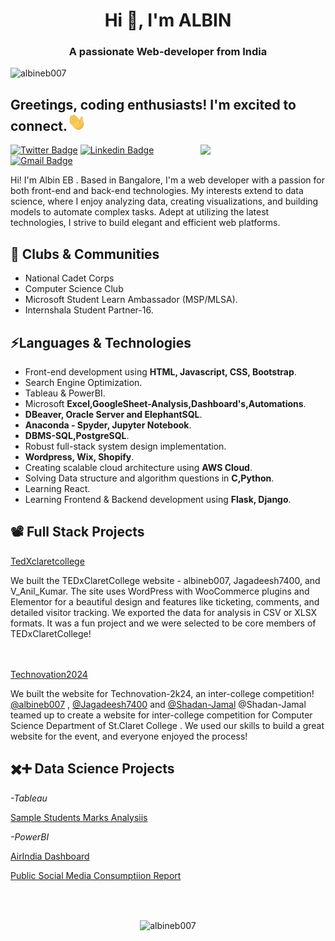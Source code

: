 <h1 align="center">Hi 👋, I'm ALBIN</h1>
<h3 align="center">A passionate Web-developer from India</h3>

<p align="left"> <img src="https://komarev.com/ghpvc/?username=albineb007&label=Profile%20views&color=0e75b6&style=flat" alt="albineb007" /> </p>


<h2> Greetings, coding enthusiasts! I'm excited to connect.<img src="https://raw.githubusercontent.com/ABSphreak/ABSphreak/master/gifs/Hi.gif" width="30px"></h2>

<img align='right' src='https://user-images.githubusercontent.com/5713670/87202985-820dcb80-c2b6-11ea-9f56-7ec461c497c3.gif' width='200"'>

[![Twitter Badge](https://img.shields.io/badge/-albin_eb-1ca0f1?style=flat-square&labelColor=1ca0f1&logo=twitter&logoColor=white&link=https://x.com/albin_eb)](https://x.com/albin_eb) [![Linkedin Badge](https://img.shields.io/badge/-albineb-blue?style=flat-square&logo=Linkedin&logoColor=white&link=https://www.linkedin.com/in/albin-eb/)](https://www.linkedin.com/in/albin-eb-13850624b/)
[![Gmail Badge](https://img.shields.io/badge/-albineb007@gmail.com-c14438?style=flat-square&logo=Gmail&logoColor=white&link=mailto:albineb007@gmail.com)](mailto:albineb007@gmail.com)

Hi! I'm Albin EB . Based in Bangalore, I'm a web developer with a passion for both front-end and back-end technologies. My interests extend to data science, where I enjoy analyzing data, creating visualizations, and building models to automate complex tasks. Adept at utilizing the latest technologies, I strive to build elegant and efficient web platforms.

## 👯 Clubs & Communities
* National Cadet Corps
* Computer Science Club
* Microsoft Student Learn Ambassador (MSP/MLSA).
* Internshala Student Partner-16.


## ⚡Languages & Technologies

- Front-end development using **HTML, Javascript, CSS, Bootstrap**.
- Search Engine Optimization.
- Tableau & PowerBI.
- Microsoft **Excel,GoogleSheet-Analysis,Dashboard's,Automations**.
- **DBeaver, Oracle Server and ElephantSQL**.
- **Anaconda - Spyder, Jupyter Notebook**.
- **DBMS-SQL,PostgreSQL**.
- Robust full-stack system design implementation.
- **Wordpress, Wix, Shopify**.
- Creating scalable cloud architecture using **AWS Cloud**.
- Solving Data structure and algorithm questions in **C,Python**.
- Learning React.
- Learning Frontend & Backend development using **Flask, Django**.



## 📽️ Full Stack Projects


<a href="https://tedxclaretcollegebangalore.com/">TedXclaretcollege</a>
<p>We built the TEDxClaretCollege website - albineb007, Jagadeesh7400, and V_Anil_Kumar.  The site uses WordPress with WooCommerce plugins and Elementor for a beautiful design and features like ticketing, comments, and detailed visitor tracking. We exported the data for analysis in CSV or XLSX formats.  It was a fun project and we were selected to be core members of TEDxClaretCollege!</p>
<br>
<br>
<a href="https://technovation-2k24.github.io/Technovation/">Technovation2024</a>
<p>We built the website for Technovation-2k24, an inter-college competition!  <a href="https://github.com/albineb007"> @albineb007</a> , <a href="https://github.com/Jagadeesh7400">@Jagadeesh7400</a> and <a href="https://github.com/Shadan-Jamal"> @Shadan-Jamal</a> @Shadan-Jamal teamed up to create a website for inter-college competition for Computer Science Department of St.Claret College . We used our skills to build a great website for the event, and everyone enjoyed the process!</p>


## ✖️➕ Data Science Projects


*-Tableau*


<a href="https://public.tableau.com/app/profile/albin.e.b/viz/StudentMarkAnalysis_17051292381120/Dashboard1?publish=yes" target="_blank"> Sample Students Marks Analysiis</a>

*-PowerBI*

<a href="https://app.powerbi.com/Redirect?action=openreport&context=Annotate&ctid=30ec6afb-c35a-484d-890f-40841c730da6&pbi_source=mobile_android&groupObjectId=93a8988c-1c23-4c43-8965-75f38ef64388&appId=&reportObjectId=f3cca142-1819-4dff-a6b6-c63d7a75721e&reportPage=ReportSection&bookmarkGuid=3109ee3b-0dcc-4d4f-b29f-b132418d87b6&fullScreen=0" target="_blank"> AirIndia Dashboard </a>

<a href="https://app.powerbi.com/Redirect?action=openreport&context=Annotate&ctid=30ec6afb-c35a-484d-890f-40841c730da6&pbi_source=mobile_android&groupObjectId=93a8988c-1c23-4c43-8965-75f38ef64388&appId=&reportObjectId=0b0f1948-8ce5-400d-8e1f-a3e5a1343346&reportPage=ReportSection&bookmarkGuid=b08494c0-89de-4f8f-9caa-4d41d78618e1&fullScreen=0" target="_blank"> Public Social Media Consumptiion Report </a>


<br>
<br>
<p align="center"><img align="center" src="https://github-readme-streak-stats.herokuapp.com/?user=albineb007&" alt="albineb007" /></p>
